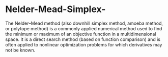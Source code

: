 # Nelder-Mead-Simplex-
The Nelder–Mead method (also downhill simplex method, amoeba method, or polytope method) is a commonly applied numerical method used to find the minimum or maximum of an objective function in a multidimensional space. It is a direct search method (based on function comparison) and is often applied to nonlinear optimization problems for which derivatives may not be known. 
